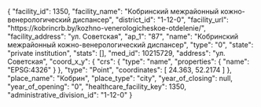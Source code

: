 {
    "facility_id": 1350,
    "facility_name": "Кобринский межрайонный кожно-венерологический диспансер",
    "district_id": "1-12-0",
    "facility_url": "https:\/\/kobrincrb.by\/kozhno-venerologicheskoe-otdelenie\/",
    "facility_address": "ул. Советская",
    "ap_1": "87",
    "name": "Кобринский межрайонный кожно-венерологический диспансер",
    "type": "0",
    "state": "private institution",
    "stats": [],
    "med_id": 10215729,
    "address": "ул. Советская",
    "coord_x_y": {
        "crs": {
            "type": "name",
            "properties": {
                "name": "EPSG:4326"
            }
        },
        "type": "Point",
        "coordinates": [
            24.363,
            52.2174
        ]
    },
    "place_name": "Кобрин",
    "place_type": "city",
    "year_of_closing": null,
    "year_of_opening": "0",
    "healthcare_facility_key": 1350,
    "administrative_division_id": "1-12-0"
}